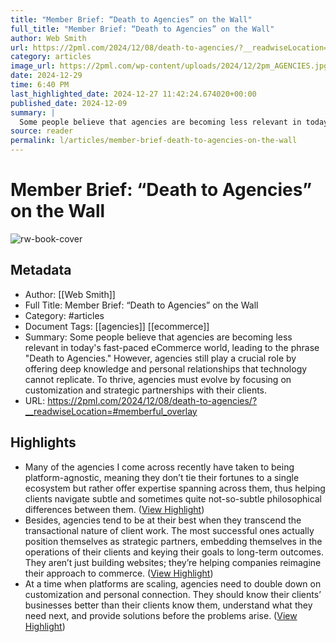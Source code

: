 ```yaml
---
title: "Member Brief: “Death to Agencies” on the Wall"
full_title: "Member Brief: “Death to Agencies” on the Wall"
author: Web Smith
url: https://2pml.com/2024/12/08/death-to-agencies/?__readwiseLocation=#memberful_overlay
category: articles
image_url: https://2pml.com/wp-content/uploads/2024/12/2pm_AGENCIES.jpg
date: 2024-12-29
time: 6:40 PM
last_highlighted_date: 2024-12-27 11:42:24.674020+00:00
published_date: 2024-12-09
summary: |
  Some people believe that agencies are becoming less relevant in today's fast-paced eCommerce world, leading to the phrase "Death to Agencies." However, agencies still play a crucial role by offering deep knowledge and personal relationships that technology cannot replicate. To thrive, agencies must evolve by focusing on customization and strategic partnerships with their clients.
source: reader
permalink: l/articles/member-brief-death-to-agencies-on-the-wall
---
```

# Member Brief: “Death to Agencies” on the Wall

![rw-book-cover](https://2pml.com/wp-content/uploads/2024/12/2pm_AGENCIES.jpg)

## Metadata
- Author: [[Web Smith]]
- Full Title: Member Brief: “Death to Agencies” on the Wall
- Category: #articles
- Document Tags: [[agencies]] [[ecommerce]] 
- Summary: Some people believe that agencies are becoming less relevant in today's fast-paced eCommerce world, leading to the phrase "Death to Agencies." However, agencies still play a crucial role by offering deep knowledge and personal relationships that technology cannot replicate. To thrive, agencies must evolve by focusing on customization and strategic partnerships with their clients.
- URL: https://2pml.com/2024/12/08/death-to-agencies/?__readwiseLocation=#memberful_overlay

## Highlights
- Many of the agencies I come across recently have taken to being platform-agnostic, meaning they don’t tie their fortunes to a single ecosystem but rather offer expertise spanning across them, thus helping clients navigate subtle and sometimes quite not-so-subtle philosophical differences between them. ([View Highlight](https://read.readwise.io/read/01jg3ypxjbqrzqjegn2spwjx2s))
- Besides, agencies tend to be at their best when they transcend the transactional nature of client work. The most successful ones actually position themselves as strategic partners, embedding themselves in the operations of their clients and keying their goals to long-term outcomes. They aren’t just building websites; they’re helping companies reimagine their approach to commerce. ([View Highlight](https://read.readwise.io/read/01jg3yrthycbzw0q84sjzv1r9s))
- At a time when platforms are scaling, agencies need to double down on customization and personal connection. They should know their clients’ businesses better than their clients know them, understand what they need next, and provide solutions before the problems arise. ([View Highlight](https://read.readwise.io/read/01jg3ysgkyjnr6ym9222np7chj))


